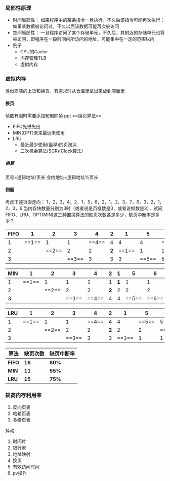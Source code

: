 ### 局部性原理
- 时间局部性：
如果程序中的某条指令一旦执行，不久后该指令可能再次执行；如果某数据被访问过，不久以后该数据可能再次被访问
- 空间局部性：
一旦程序访问了某个存储单元，不久后，其附近的存储单元也将被访问，即程序在一段时间内所访问的地址，可能集中在一定的范围以内
- 例子
	- CPU的Cache
	- 内存管理TLB
	- 虚拟内存
### 虚拟内存
类似商店的上货和换货，有需求时从仓库里拿出来放到店面里
#### 换页
帧数有限时需要添加和删除帧
ppt
==换页算法==
- FIFO先进先出
- MIN(OPT)未来最远未使用
- LRU
	- 最近最少使用(最早)的页淘汰
	- 二次机会算法(SCR)(Clock算法)
##### 换算
页号=逻辑地址/页长
业内地址=逻辑地址%页长
#### 例题
考虑下述页面走向：
     1，2，3，4，2，1，5，6，2，1，2，3，7，6，3，2，1，2，3，6
当内存块数量分别为3时（或者说是页框数是3，或者说帧数是3），试问FIFO、LRU、OPT(MIN)这三种置换算法的缺页次数各是多少，缺页中断率是多少？

| FIFO | 1     | 2     | 3     | 4     | 2     | 1     | 5     | 6     | 2     | 1     | 2     | 3     | 7     | 6     | 3     | 2     | 1     | 2     | 3     | 6     |
| ---- | ----- | ----- | ----- | ----- | ----- | ----- | ----- | ----- | ----- | ----- | ----- | ----- | ----- | ----- | ----- | ----- | ----- | ----- | ----- | ----- |
| 1    | ==1== | 1     | 1     | ==4== | 4     | 4     | 4     | ==6== | 6     | 6     | 6     | ==3== | 3     | 3     | **3** | ==2== | 2     | **2** | 2     | ==6== |
| 2    |       | ==2== | 2     | 2     | **2** | ==1== | 1     | 1     | ==2== | 2     | **2** | 2     | ==7== | 7     | 7     | 7     | ==1== | 1     | 1     | 1     |
| 3    |       |       | ==3== | 3     | 3     | 3     | ==5== | 5     | 5     | ==1== | 1     | 1     | 1     | ==6== | 6     | 6     | 6     | 6     | ==3== | 3     |

| MIN | 1     | 2     | 3     | 4     | 2     | 1     | 5     | 6     | 2     | 1     | 2     | 3     | 7     | 6     | 3     | 2     | 1     | 2     | 3     | 6     |
| --- | ----- | ----- | ----- | ----- | ----- | ----- | ----- | ----- | ----- | ----- | ----- | ----- | ----- | ----- | ----- | ----- | ----- | ----- | ----- | ----- |
| 1   | ==1== | 1     | 1     | 1     | 1     | **1** | 1     | 1     | 1     | **1** | 1     | ==3== | 3     | 3     | **3** | 3     | 3     | 3     | **3** | 3     |
| 2   |       | ==2== | 2     | 2     | **2** | 2     | 2     | 2     | **2** | 2     | **2** | 2     | ==7== | 7     | 7     | ==2== | 2     | **2** | 2     | 2     |
| 3   |       |       | ==3== | ==4== | 4     | 4     | ==5== | ==6== | 6     | 6     | 6     | 6     | 6     | **6** | 6     | 6     | ==1== | 1     | 1     | ==6== |

| LRU | 1     | 2     | 3     | 4     | 2     | 1     | 5     | 6     | 2     | 1     | 2     | 3     | 7     | 6     | 3     | 2     | 1     | 2     | 3     | 6     |
| --- | ----- | ----- | ----- | ----- | ----- | ----- | ----- | ----- | ----- | ----- | ----- | ----- | ----- | ----- | ----- | ----- | ----- | ----- | ----- | ----- |
| 1   | ==1== | 1     | 1     | ==4== | 4     | 4     | ==5== | 5     | 5     | ==1== | 1     | 1     | ==7== | 7     | 7     | ==2== | 2     | **2** | 2     | 2     |
| 2   |       | ==2== | 2     | 2     | **2** | 2     | 2     | ==6== | 6     | 6     | 6     | ==3== | 3     | 3     | **3** | 3     | 3     | 3     | **3** | 3     |
| 3   |       |       | ==3== | 3     | 3     | ==1== | 1     | 1     | ==2== | 2     | **2** | 2     | 2     | ==6== | 6     | 6     | ==1== | 1     | 1     | ==6== | 

| **算法** | **缺页次数** | **缺页中断率** |
| -------- | ------------ | -------------- |
| **FIFO** | **16**       | **80%**        |
| **MIN**  | **11**       | **55%**        |
| **LRU**  | **15**       | **75%**        |

### 提高内存利用率
1. 反向页表
2. 哈希页表
3. 多级页表

抖动

1. 时间片
2. 银行家
3. 地址映射
4. 换页
5. 有效访问时间
6. pv操作